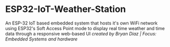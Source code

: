 # ESP32-IoT-Weather-Station
An ESP-32 IoT based embedded system that hosts it's own WiFi network using ESP32's Soft Access Point mode to display
real time weather and time data through a responsive web-based UI
*created by Bryan Diaz | Focus: Embedded Systems and hardware*

